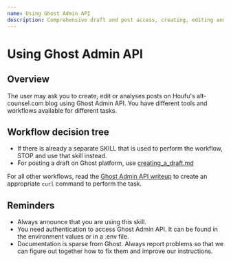 ```yaml
---
name: Using Ghost Admin API
description: Comprehensive draft and post access, creating, editing and analysis. When Claude needs to work with the Ghost Admin API to access content published on alt-counsel.com as Houfu's partner.
---
```


# Using Ghost Admin API

## Overview 

The user may ask you to create, edit or analyses posts on Houfu's alt-counsel.com blog using Ghost Admin API. 
You have different tools and workflows available for different tasks. 

## Workflow decision tree

* If there is already a separate SKILL that is used to perform the workflow, STOP and use that skill instead.
* For posting a draft on Ghost platform, use [creating_a_draft.md](creating_a_draft.md)

For all other workflows, read the [Ghost Admin API writeup](ghost-admin-api.md) to create an appropriate `curl` command to perform the task.

## Reminders

* Always announce that you are using this skill.
* You need authentication to access Ghost Admin API. It can be found in the environment values or in a .env file. 
* Documentation is sparse from Ghost. Always report problems so that we can figure out together how to fix them and improve our instructions. 
